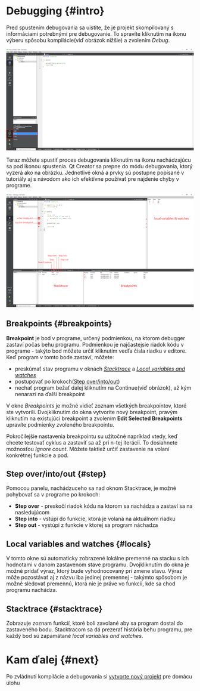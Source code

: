 # Debugging {#intro}

Pred spustením debugovania sa uistite, že je projekt skompilovaný s informáciami potrebnými pre debugovanie. To spravíte kliknutím na ikonu výberu spôsobu kompilácie\(viď obrázok nižšie\) a zvolením _Debug_.

![](/images/qt-creator/debug_01.png)

Teraz môžete spustiť proces debugovania kliknutím na ikonu nachádzajúcu sa pod ikonou spustenia. Qt Creator sa prepne do módu debugovania, ktorý vyzerá ako na obrázku. Jednotlivé okná a prvky sú postupne popísané v tutoriály aj s návodom ako ich efektívne používať pre nájdenie chyby v programe.

![](/images/qt-creator/debug_02.png)

## Breakpoints {#breakpoints}

**Breakpoint** je bod v programe, určený podmienkou, na ktorom debugger zastaví počas behu programu. Podmienkou je najčastejsie riadok kódu v programe - takýto bod môžete určiť kliknutím vedľa čísla riadku v editore. Keď program v tomto bode zastaví, môžete:
- preskúmať stav programu v oknách [*Stacktrace*](#stacktrace) a [*Local variables and watches*](#locals)
- postupovať po krokoch([Step over/into/out](#step))
- nechať program bežať dalej kliknutím na Continue(viď obrázok), až kým nenarazí na ďalší breakpoint

V okne *Breakpoints* je možné vidieť zoznam všetkých breakpointov, ktoré ste vytvorili. Dvojkliknutím do okna vytvoríte nový breakpoint, pravým kliknutím na existujúci breakpoint a zvolením **Edit Selected Breakpoints** upravíte podmienky zvoleného breakpointu.

Pokročilejšie nastavenia breakpointu su užitočné napríklad vtedy, keď chcete testovať cyklus a zastaviť sa až pri n-tej iterácii. To dosiahnete možnosťou *Ignore count*. Môžete taktiež určiť zastavenie na volaní konkrétnej funkcie a pod.

## Step over/into/out {#step}

Pomocou panelu, nachádzuceho sa nad oknom Stacktrace, je možné pohybovať sa v programe po krokoch:

- **Step over** - preskočí riadok kódu na ktorom sa nachádza a zastaví sa na nasledujúcom
- **Step into** - vstúpi do funkcie, ktorá je volaná na aktuálnom riadku
- **Step out** - vystúpi z funkcie v ktorej sa program náchadza

## Local variables and watches {#locals}

V tomto okne sú automaticky zobrazené lokálne premenné na stacku s ich hodnotami v danom zastavenom stave programu. Dvojkliknutím do okna je možné pridať výraz, ktorý bude vyhodnocovaný pri zmene stavu. Výraz môže pozostávať aj z názvu iba jedinej premennej - takýmto spôsobom je možné sledovať premennú, ktorá nie je práve vo funkcii, kde sa chod programu nachádza.

## Stacktrace {#stacktrace}

Zobrazuje zoznam funkcií, ktoré boli zavolané aby sa program dostal do zastaveného bodu. Stacktracom sa dá prezerať história behu programu, pre každý bod sú zapamätané *local variables and watches*.


# Kam ďalej {#next}

Po zvládnutí kompilácie a debugovania si [vytvorte nový projekt](../qt-creator//debug.md) pre domácu úlohu
